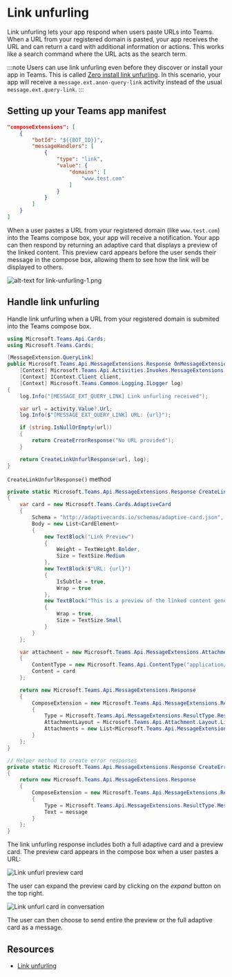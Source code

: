 # Link unfurling

Link unfurling lets your app respond when users paste URLs into Teams. When a URL from your registered domain is pasted, your app receives the URL and can return a card with additional information or actions. This works like a search command where the URL acts as the search term.


:::note
Users can use link unfurling even before they discover or install your app in Teams. This is called [Zero install link unfurling](https://learn.microsoft.com/en-us/microsoftteams/platform/messaging-extensions/how-to/link-unfurling?tabs=desktop%2Cjson%2Cadvantages#zero-install-for-link-unfurling). 
In this scenario, your app will receive a `message.ext.anon-query-link` activity instead of the usual `message.ext.query-link`.
:::

## Setting up your Teams app manifest


```json
"composeExtensions": [
    {
        "botId": "${{BOT_ID}}",
        "messageHandlers": [
            {
                "type": "link",
                "value": {
                    "domains": [
                        "www.test.com"
                    ]
                }
            }
        ]
    }
]
```


When a user pastes a URL from your registered domain (like `www.test.com`) into the Teams compose box, your app will receive a notification. Your app can then respond by returning an adaptive card that displays a preview of the linked content. This preview card appears before the user sends their message in the compose box, allowing them to see how the link will be displayed to others.

![alt-text for link-unfurling-1.png](~/assets/diagrams/link-unfurling-1.png)

## Handle link unfurling

Handle link unfurling when a URL from your registered domain is submited into the Teams compose box.

```csharp
using Microsoft.Teams.Api.Cards;
using Microsoft.Teams.Cards;

[MessageExtension.QueryLink]
public Microsoft.Teams.Api.MessageExtensions.Response OnMessageExtensionQueryLink(
    [Context] Microsoft.Teams.Api.Activities.Invokes.MessageExtensions.QueryLinkActivity activity,
    [Context] IContext.Client client,
    [Context] Microsoft.Teams.Common.Logging.ILogger log)
{
    log.Info("[MESSAGE_EXT_QUERY_LINK] Link unfurling received");

    var url = activity.Value?.Url;
    log.Info($"[MESSAGE_EXT_QUERY_LINK] URL: {url}");

    if (string.IsNullOrEmpty(url))
    {
        return CreateErrorResponse("No URL provided");
    }

    return CreateLinkUnfurlResponse(url, log);
}
```

`CreateLinkUnfurlResponse()` method

```csharp
private static Microsoft.Teams.Api.MessageExtensions.Response CreateLinkUnfurlResponse(string url, Microsoft.Teams.Common.Logging.ILogger log)
{
    var card = new Microsoft.Teams.Cards.AdaptiveCard
    {
        Schema = "http://adaptivecards.io/schemas/adaptive-card.json",
        Body = new List<CardElement>
        {
            new TextBlock("Link Preview")
            {
                Weight = TextWeight.Bolder,
                Size = TextSize.Medium
            },
            new TextBlock($"URL: {url}")
            {
                IsSubtle = true,
                Wrap = true
            },
            new TextBlock("This is a preview of the linked content generated by the message extension.")
            {
                Wrap = true,
                Size = TextSize.Small
            }
        }
    };

    var attachment = new Microsoft.Teams.Api.MessageExtensions.Attachment
    {
        ContentType = new Microsoft.Teams.Api.ContentType("application/vnd.microsoft.card.adaptive"),
        Content = card
    };

    return new Microsoft.Teams.Api.MessageExtensions.Response
    {
        ComposeExtension = new Microsoft.Teams.Api.MessageExtensions.Result
        {
            Type = Microsoft.Teams.Api.MessageExtensions.ResultType.Result,
            AttachmentLayout = Microsoft.Teams.Api.Attachment.Layout.List,
            Attachments = new List<Microsoft.Teams.Api.MessageExtensions.Attachment> { attachment }
        }
    };
}

// Helper method to create error responses
private static Microsoft.Teams.Api.MessageExtensions.Response CreateErrorResponse(string message)
{
    return new Microsoft.Teams.Api.MessageExtensions.Response
    {
        ComposeExtension = new Microsoft.Teams.Api.MessageExtensions.Result
        {
            Type = Microsoft.Teams.Api.MessageExtensions.ResultType.Message,
            Text = message
        }
    };
}
```

The link unfurling response includes both a full adaptive card and a preview card. The preview card appears in the compose box when a user pastes a URL:

![Link unfurl preview card](/screenshots/link-unfurl-preview.png)

The user can expand the preview card by clicking on the _expand_ button on the top right.

![Link unfurl card in conversation](/screenshots/link-unfurl-card.png)

The user can then choose to send entire the preview or the full adaptive card as a message.

## Resources

- [Link unfurling](https://learn.microsoft.com/en-us/microsoftteams/platform/messaging-extensions/how-to/link-unfurling?tabs=desktop%2Cjson%2Cadvantages)
